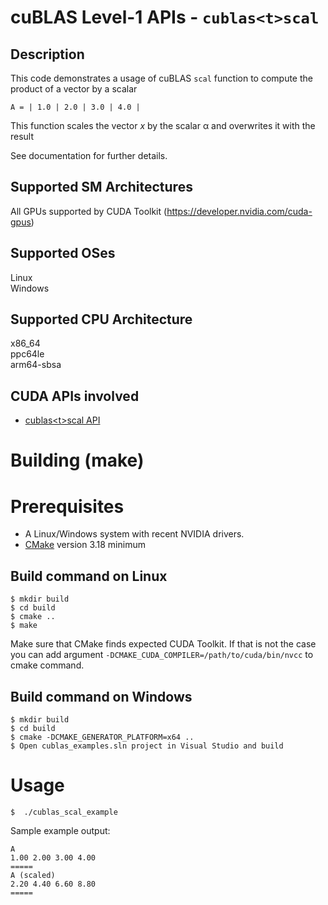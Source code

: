 # cuBLAS Level-1 APIs - `cublas<t>scal`

## Description

This code demonstrates a usage of cuBLAS `scal` function to compute the product of a vector by a scalar

```
A = | 1.0 | 2.0 | 3.0 | 4.0 |
``` 

This function scales the vector _x_ by the scalar α and overwrites it with the result

See documentation for further details.

## Supported SM Architectures

All GPUs supported by CUDA Toolkit (https://developer.nvidia.com/cuda-gpus)  

## Supported OSes

Linux  
Windows

## Supported CPU Architecture

x86_64  
ppc64le  
arm64-sbsa

## CUDA APIs involved
- [cublas\<t>scal API](https://docs.nvidia.com/cuda/cublas/index.html#cublas-t-scal)

# Building (make)

# Prerequisites
- A Linux/Windows system with recent NVIDIA drivers.
- [CMake](https://cmake.org/download) version 3.18 minimum

## Build command on Linux
```
$ mkdir build
$ cd build
$ cmake ..
$ make
```
Make sure that CMake finds expected CUDA Toolkit. If that is not the case you can add argument `-DCMAKE_CUDA_COMPILER=/path/to/cuda/bin/nvcc` to cmake command.

## Build command on Windows
```
$ mkdir build
$ cd build
$ cmake -DCMAKE_GENERATOR_PLATFORM=x64 ..
$ Open cublas_examples.sln project in Visual Studio and build
```

# Usage
```
$  ./cublas_scal_example
```

Sample example output:

```
A
1.00 2.00 3.00 4.00
=====
A (scaled)
2.20 4.40 6.60 8.80
=====
```
